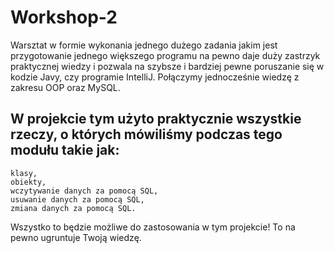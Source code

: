 # Workshop-2
Warsztat w formie wykonania jednego dużego zadania jakim jest przygotowanie jednego większego programu na pewno daje duży zastrzyk praktycznej wiedzy i pozwala na szybsze i bardziej pewne poruszanie się w kodzie Javy, czy programie IntelliJ. Połączymy jednocześnie wiedzę z zakresu OOP oraz MySQL.
## W projekcie tym użyto praktycznie wszystkie rzeczy, o których mówiliśmy podczas tego modułu takie jak:

    klasy,
    obiekty,
    wczytywanie danych za pomocą SQL,
    usuwanie danych za pomocą SQL,
    zmiana danych za pomocą SQL.

Wszystko to będzie możliwe do zastosowania w tym projekcie! To na pewno ugruntuje Twoją wiedzę.
